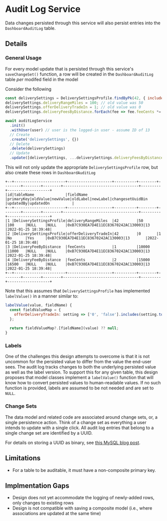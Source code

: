 # Audit Log Service

Data changes persisted through this service will also persist entries into the `DashboardAuditLog` table.

## Details

### General Usage

For every model update that is persisted through this service's `saveChangeSet()` function, a row will be created in the
`DashboardAuditLog` table *per* modifed field in the model

Consider the following

```js
const deliverySettings = DeliverySettingsProfile.findByPk(42, { include: 'deliveryFeesByDistance' });
deliverySettings.deliveryRangeMiles = 100; // old value was 50
deliverySettings.offerDeliveryTradeIn = 1; // old value was 0
deliverySettings.deliveryFeesByDistance.forEach(fee => fee.feeCents *= 0.1); // Increase all fees by 10%

await auditLogService
  .init()
  .withUser(user) // user is the logged-in user - assume ID of 13
  // Create
  .create('deliverySettings', {})
  // Delete
  .delete(deliverySettings)
  // Update
  .update([deliverySettings, ...deliverySettings.deliveryFeesByDistance])
```

This will not only update the appropriate `DeliverySettingsProfile` row, but also create these rows in `DashboardAuditLog`

```
+--+-----------------------+--------------------+----------+--------+--------+--------+--------+----------------------------------+---------+-------------------+
|id|tableName              |fieldName           |primaryKey|oldValue|newValue|oldLabel|newLabel|changesetUuidBin                  |updatedBy|updatedOn          |
+--+-----------------------+--------------------+----------+--------+--------+--------+--------+----------------------------------+---------+-------------------+
|1 |DeliverySettingsProfile|deliveryRangeMiles  |42        |50      |100     |NULL    |NULL    |0xB7C930EA7D4E11EC83670242AC130003|13       |2022-01-25 18:39:48|
|2 |DeliverySettingsProfile|offerDeliveryTradeIn|42        |0       |1       |No      |Yes     |0xB7C930EA7D4E11EC83670242AC130003|13       |2022-01-25 18:39:48|
|3 |DeliveryFeeByDistance  |feeCents            |1         |10000   |11000   |NULL    |NULL    |0xB7C930EA7D4E11EC83670242AC130003|13       |2022-01-25 18:39:48|
|4 |DeliveryFeeByDistance  |feeCents            |2         |15000   |16500   |NULL    |NULL    |0xB7C930EA7D4E11EC83670242AC130003|13       |2022-01-25 18:39:48|
+--+-----------------------+--------------------+----------+--------+--------+--------+--------+----------------------------------+---------+-------------------+
```

Note that this assumes that `DeliverySettingsProfile` has implemented `labelValue()` in a manner similar to:

```js
labelValue(value, fieldName) {
  const fieldValueMap = {
    offerDeliveryTradeIn: setting => ['0', 'false'].includes(setting.toString()) ? 'No' : 'Yes',
  };
  
  return fieldValueMap?.[fieldName](value) ?? null;
}
```

### Labels

One of the challenges this design attempts to overcome is that it is not uncommon for the persisted value to differ from the
value the end-user sees. The audit log tracks changes to both the underlying persisted value as well as the label version. To
support this for any given table, this design proposes that model classes implement a `labelValue()` function that will know
how to convert persisted values to human-readable values. If no such function is provided, labels are assumed to be not needed and are set to `NULL`.

### Change Sets

The data model and related code are associated around change sets, or, a single persistence action. Think of a change set as
everything a user intends to update with a single click. All audit log entries that belong to a single change set are
identified by a UUID.

For details on storing a UUID as binary, see [this MySQL blog post](https://dev.mysql.com/blog-archive/storing-uuid-values-in-mysql-tables/).

## Limitations

- For a table to be auditable, it must have a non-composite primary key.

## Implmentation Gaps

- Design does not yet accommodate the logging of newly-added rows, only changes to existing rows
- Design is not compatible with saving a composite model (i.e., where associations are updated at the same time)
